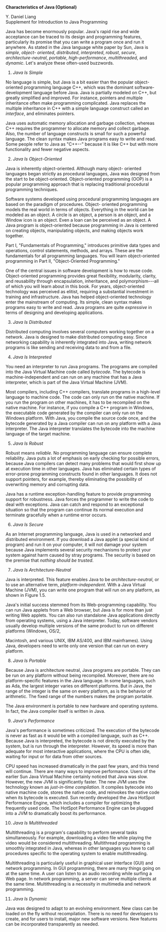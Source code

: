 **Characteristics of Java (Optional)**

Y. Daniel Liang\
Supplement for Introduction to Java Programming

Java has become enormously popular. Java's rapid rise and wide
acceptance can be traced to its design and programming features,
particularly its promise that you can write a program once and run it
anywhere. As stated in the Java language white paper by Sun, Java is
*simple*, *object- oriented*, *distributed*, *interpreted*, *robust*,
*secure*, *architecture-neutral*, *portable*, *high-performance*,
*multithreaded*, and *dynamic*. Let's analyze these often-used
buzzwords.

1.  *Java Is Simple*

No language is simple, but Java is a bit easier than the popular
object-oriented programming language C++, which was the dominant
software-development language before Java. Java is partially modeled on
C++, but greatly simplified and improved. For instance, pointers and
multiple inheritance often make programming complicated. Java replaces
the multiple inheritance in C++ with a simple language construct called
an *interface*, and eliminates pointers.

Java uses automatic memory allocation and garbage collection, whereas
C++ requires the programmer to allocate memory and collect garbage.
Also, the number of language constructs is small for such a powerful
language. The clean syntax makes Java programs easy to write and read.
Some people refer to Java as \"C++\--\" because it is like C++ but with
more functionality and fewer negative aspects.

2.  *Java Is Object-Oriented*

Java is inherently object-oriented. Although many object- oriented
languages began strictly as procedural languages, Java was designed from
the start to be object-oriented. Object-oriented programming (OOP) is a
popular programming approach that is replacing traditional procedural
programming techniques.

Software systems developed using procedural programming languages are
based on the paradigm of procedures. Object- oriented programming models
the real world in terms of objects. Everything in the world can be
modeled as an object. A circle is an object, a person is an object, and
a Window icon is an object. Even a loan can be perceived as an object. A
Java program is object-oriented because programming in Java is centered
on creating objects, manipulating objects, and making objects work
together.

Part I, "Fundamentals of Programming," introduces primitive data types
and operations, control statements, methods, and arrays. These are the
fundamentals for all programming languages. You will learn
object-oriented programming in Part II, "Object-Oriented Programming."

One of the central issues in software development is how to reuse code.
Object-oriented programming provides great flexibility, modularity,
clarity, and reusability through encapsulation, inheritance, and
polymorphism---all of which you will learn about in this book. For
years, object-oriented technology was perceived as elitist, requiring a
substantial investment in training and infrastructure. Java has helped
object-oriented technology enter the mainstream of computing. Its
simple, clean syntax makes programs easy to write and read. Java
programs are quite *expressive* in terms of designing and developing
applications.

3.  *Java Is Distributed*

Distributed computing involves several computers working together on a
network. Java is designed to make distributed computing easy. Since
networking capability is inherently integrated into Java, writing
network programs is like sending and receiving data to and from a file.

4.  *Java Is Interpreted*

You need an interpreter to run Java programs. The programs are compiled
into the Java Virtual Machine code called *bytecode*. The bytecode is
machine-independent and can run on any machine that has a Java
interpreter, which is part of the Java Virtual Machine (JVM).

Most compilers, including C++ compilers, translate programs in a
high-level language to machine code. The code can only run on the native
machine. If you run the program on other machines, it has to be
recompiled on the native machine. For instance, if you compile a C++
program in Windows, the executable code generated by the compiler can
only run on the Windows platform. With Java, you compile the source code
once, and the bytecode generated by a Java compiler can run on any
platform with a Java interpreter. The Java interpreter translates the
bytecode into the machine language of the target machine.

5.  *Java Is Robust*

Robust means *reliable*. No programming language can ensure complete
reliability. Java puts a lot of emphasis on early checking for possible
errors, because Java compilers can detect many problems that would first
show up at execution time in other languages. Java has eliminated
certain types of error-prone programming constructs found in other
languages. It does not support pointers, for example, thereby
eliminating the possibility of overwriting memory and corrupting data.

Java has a runtime exception-handling feature to provide programming
support for robustness. Java forces the programmer to write the code to
deal with exceptions. Java can catch and respond to an exceptional
situation so that the program can continue its normal execution and
terminate gracefully when a runtime error occurs.

6.  *Java Is Secure*

As an Internet programming language, Java is used in a networked and
distributed environment. If you download a Java applet (a special kind
of program) and run it on your computer, it will not damage your system
because Java implements several security mechanisms to protect your
system against harm caused by stray programs. The security is based on
the premise that *nothing should be trusted*.

7.  *Java Is Architecture-Neutral*

Java is interpreted. This feature enables Java to be
*architecture-neutral*, or to use an alternative term,
*platform-independent*. With a Java Virtual Machine (JVM), you can write
one program that will run on any platform, as shown in Figure 1.5.

Java's initial success stemmed from its Web-programming capability. You
can run Java applets from a Web browser, but Java is for more than just
writing Web applets. You can also run standalone Java applications
directly from operating systems, using a Java interpreter. Today,
software vendors usually develop multiple versions of the same product
to run on different platforms (Windows, OS/2,

Macintosh, and various UNIX, IBM AS/400, and IBM mainframes). Using
Java, developers need to write only one version that can run on every
platform.

8.  *Java Is Portable*

Because Java is architecture neutral, Java programs are portable. They
can be run on any platform without being recompiled. Moreover, there are
no platform-specific features in the Java language. In some languages,
such as Ada, the largest integer varies on different platforms. But in
Java, the range of the integer is the same on every platform, as is the
behavior of arithmetic. The fixed range of the numbers makes the program
portable.

The Java environment is portable to new hardware and operating systems.
In fact, the Java compiler itself is written in Java.

9.  *Java\'s Performance*

Java's performance is sometimes criticized. The execution of the
bytecode is never as fast as it would be with a compiled language, such
as C++. Because Java is interpreted, the bytecode is not directly
executed by the system, but is run through the interpreter. However, its
speed is more than adequate for most interactive applications, where the
CPU is often idle, waiting for input or for data from other sources.

CPU speed has increased dramatically in the past few years, and this
trend will continue. There are many ways to improve performance. Users
of the earlier Sun Java Virtual Machine certainly noticed that Java was
slow. However, the new JVM is significantly faster. The new JVM uses the
technology known as *just-in-time compilation*. It compiles bytecode
into native machine code, stores the native code, and reinvokes the
native code when its bytecode is executed. Sun recently developed the
Java HotSpot Performance Engine, which includes a compiler for
optimizing the frequently used code. The HotSpot Performance Engine can
be plugged into a JVM to dramatically boost its performance.

10. *Java Is Multithreaded*

Multithreading is a program's capability to perform several tasks
simultaneously. For example, downloading a video file while playing the
video would be considered multithreading. Multithread programming is
smoothly integrated in Java, whereas in other languages you have to call
procedures specific to the operating system to enable multithreading.

Multithreading is particularly useful in graphical user interface (GUI)
and network programming. In GUI programming, there are many things going
on at the same time. A user can listen to an audio recording while
surfing a Web page. In network programming, a server can serve multiple
clients at the same time. Multithreading is a necessity in multimedia
and network programming.

11. *Java Is Dynamic*

Java was designed to adapt to an evolving environment. New class can be
loaded on the fly without recompilation. There is no need for developers
to create, and for users to install, major new software versions. New
features can be incorporated transparently as needed.
